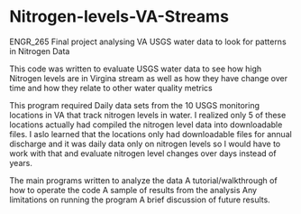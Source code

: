 # Nitrogen-levels-VA-Streams
ENGR_265  Final project analysing VA USGS water data to look for patterns in Nitrogen Data

This code was written to evaluate USGS water data to see how high Nitrogen levels are in Virgina stream as well as how they 
have change over time and how they relate to other water quality metrics

This program required Daily data sets from the 10 USGS monitoring locations in VA that track nitrogen levels in water.
I realized only 5 of these locations actually had compiled the nitrogen level data into downloadable files.
I aslo learned that the locations only had downloadable files for annual discharge and it was daily data only on nitrogen levels so I would have to work with that and evaluate nitrogen level changes over days instead of years.


The main programs written to analyze the data
A tutorial/walkthrough of how to operate the code
A sample of results from the analysis
Any limitations on running the program
A brief discussion of future results.
